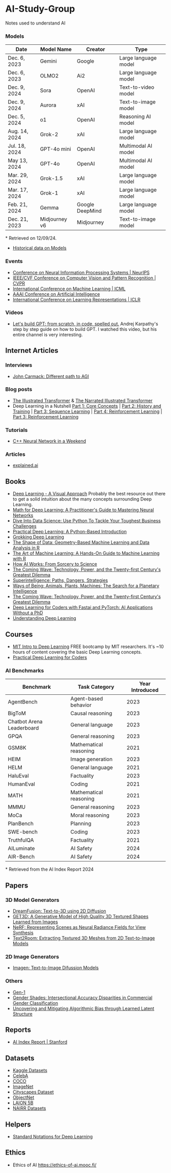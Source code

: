 # AI-Study-Group
Notes used to understand AI

### Models
| Date           | Model Name | Creator       | Type                     |
|----------------|------------|---------------|--------------------------|
| Dec. 6, 2023   | Gemini     | Google        | Large language model     |
| Dec. 6, 2023   | OLMO2      | Ai2           | Large language model     |
| Dec. 9, 2024   | Sora       | OpenAI        | Text-to-video model      |
| Dec. 9, 2024   | Aurora     | xAI           | Text-to-image model      |
| Dec. 5, 2024   | o1         | OpenAI        | Reasoning AI model       |
| Aug. 14, 2024  | Grok-2     | xAI           | Large language model     |
| Jul. 18, 2024  | GPT-4o mini| OpenAI        | Multimodal AI model      |
| May 13, 2024   | GPT-4o     | OpenAI        | Multimodal AI model      |
| Mar. 29, 2024  | Grok-1.5   | xAI           | Large language model     |
| Mar. 17, 2024  | Grok-1     | xAI           | Large language model     |
| Feb. 21, 2024  | Gemma      | Google DeepMind | Large language model   |
| Dec. 21, 2023  | Midjourney v6 | Midjourney | Text-to-image model      |

\* Retrieved on 12/09/24.

- [Historical data on Models](https://epoch.ai/data)

### Events
- [Conference on Neural Information Processing Systems | NeurIPS](https://neurips.cc/)
- [IEEE/CVF Conference on Computer Vision and Pattern Recognition | CVPR](https://cvpr.thecvf.com/)
- [International Conference on Machine Learning | ICML](https://icml.cc/)
- [AAAI Conference on Artificial Intelligence](https://aaai.org/conference/aaai/)
- [International Conference on Learning Representations | ICLR](https://iclr.cc/)

### Videos
- [Let's build GPT: from scratch, in code, spelled out.](https://www.youtube.com/watch?v=kCc8FmEb1nY&t=2095s) Andrej Karpathy's step by step guide on how to build GPT. I watched this video, but his entire channel is very interesting.

## Internet Articles
### Interviews
- [John Carmack: Different path to AGI](https://dallasinnovates.com/exclusive-qa-john-carmacks-different-path-to-artificial-general-intelligence/)

### Blog posts
- [The Illustrated Transformer](https://jalammar.github.io/illustrated-transformer/) & [The Narrated Illustrated Transformer](https://www.youtube.com/watch?v=-QH8fRhqFHM&list=WL&index=2)
- Deep Learning in a Nutshell [Part 1: Core Concepts](https://developer.nvidia.com/blog/deep-learning-nutshell-core-concepts/) | [Part 2:  History and Training](https://developer.nvidia.com/blog/deep-learning-nutshell-history-training/) | [Part 3: Sequence Learning](https://developer.nvidia.com/blog/deep-learning-nutshell-sequence-learning/) | [Part 4: Reinforcement Learning](https://developer.nvidia.com/blog/deep-learning-nutshell-reinforcement-learning/) | [Part 3: Reinforcement Learning](https://developer.nvidia.com/blog/deep-learning-nutshell-reinforcement-learning/)

### Tutorials
- [C++ Neural Network in a Weekend](https://www.jeremyong.com/cpp/machine-learning/2020/10/23/cpp-neural-network-in-a-weekend/)

### Articles
- [explained.ai](https://explained.ai/)

## Books
- [Deep Learning - A Visual Approach](https://www.glassner.com/portfolio/deep-learning-a-visual-approach/) Probably the best resource out there to get a solid intuition about the many concepts surrounding Deep Learning.
- [Math for Deep Learning: A Practitioner's Guide to Mastering Neural Networks]()
- [Dive Into Data Science: Use Python To Tackle Your Toughest Business Challenges]()
- [Practical Deep Learning: A Python-Based Introduction]()
- [Grokking Deep Learning]()
- [The Shape of Data: Geometry-Based Machine Learning and Data Analysis in R]()
- [The Art of Machine Learning: A Hands-On Guide to Machine Learning with R]()
- [How AI Works: From Sorcery to Science]()
- [The Coming Wave: Technology, Power, and the Twenty-first Century's Greatest Dilemma]()
- [Superintelligence: Paths, Dangers, Strategies]()
- [Ways of Being: Animals, Plants, Machines: The Search for a Planetary Intelligence]()
- [The Coming Wave: Technology, Power, and the Twenty-first Century's Greatest Dilemma]()
- [Deep Learning for Coders with Fastai and PyTorch: AI Applications Without a PhD](https://course.fast.ai/Resources/book.html)
- [Understanding Deep Learning](https://udlbook.github.io/udlbook/)

## Courses
- [MIT Intro to Deep Learning](http://introtodeeplearning.com/) FREE bootcamp by MIT researchers. It's ~10 hours of content covering the basic Deep Learning concepts.
- [Practical Deep Learning for Coders](https://course.fast.ai/)

### AI Benchmarks
| Benchmark              | Task Category              | Year Introduced |
|------------------------|----------------------------|-----------------|
| AgentBench             | Agent-based behavior       | 2023           |
| BigToM                 | Causal reasoning           | 2023           |
| Chatbot Arena Leaderboard | General language         | 2023           |
| GPQA                   | General reasoning          | 2023           |
| GSM8K                  | Mathematical reasoning     | 2021           |
| HEIM                   | Image generation           | 2023           |
| HELM                   | General language           | 2021           |
| HaluEval               | Factuality                 | 2023           |
| HumanEval              | Coding                     | 2021           |
| MATH                   | Mathematical reasoning     | 2021           |
| MMMU                   | General reasoning          | 2023           |
| MoCa                   | Moral reasoning            | 2023           |
| PlanBench              | Planning                   | 2023           |
| SWE-bench              | Coding                     | 2023           |
| TruthfulQA             | Factuality                 | 2021           |
| AILuminate             | AI Safety                  | 2024           |
| AIR-Bench              | AI Safety                  | 2024           |

\* Retrieved from the AI Index Report 2024

## Papers
### 3D Model Generators
- [DreamFusion: Text-to-3D using 2D Diffusion](https://dreamfusion3d.github.io/)
- [GET3D: A Generative Model of High Quality 3D Textured Shapes Learned from Images](https://nv-tlabs.github.io/GET3D/)
- [NeRF: Representing Scenes as Neural Radiance Fields for View Synthesis](https://arxiv.org/abs/2003.08934)
- [Text2Room: Extracting Textured 3D Meshes from 2D Text-to-Image Models](https://lukashoel.github.io/text-to-room/)
### 2D Image Generators
- [Imagen: Text-to-Image Difussion Models](https://imagen.research.google/)
### Others
- [Gen-1](https://arxiv.org/abs/2302.03011)
- [Gender Shades: Intersectional Accuracy Disparities in
Commercial Gender Classification](https://proceedings.mlr.press/v81/buolamwini18a/buolamwini18a.pdf)
- [Uncovering and Mitigating Algorithmic Bias through Learned Latent Structure](http://introtodeeplearning.com/AAAI_MitigatingAlgorithmicBias.pdf)

## Reports
- [AI Index Report | Stanford](https://hai.stanford.edu/research/ai-index-report)

## Datasets
- [Kaggle Datasets](https://www.kaggle.com/datasets/)
- [CelebA](https://paperswithcode.com/dataset/celeba)
- [COCO](https://cocodataset.org/#home)
- [ImageNet](https://image-net.org/)
- [Cityscapes Dataset](https://www.cityscapes-dataset.com/)
- [ObjectNet](https://objectnet.dev/)
- [LAION 5B](https://laion.ai/blog/laion-5b/)
- [NAIRR Datasets](https://nairrpilot.org/pilotresources)

## Helpers
- [Standard Notations for Deep Learning](https://cs230.stanford.edu/files/Notation.pdf)

## Ethics
* Ethics of AI https://ethics-of-ai.mooc.fi/
